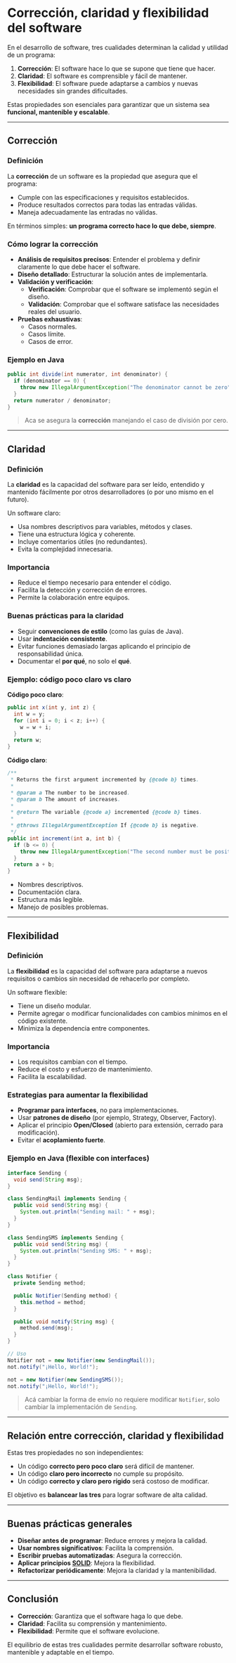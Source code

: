 # Corrección, claridad y flexibilidad del software

En el desarrollo de software, tres cualidades determinan la calidad y utilidad de un programa:

1. **Corrección**: El software hace lo que se supone que tiene que hacer.
2. **Claridad**: El software es comprensible y fácil de mantener.
3. **Flexibilidad**: El software puede adaptarse a cambios y nuevas necesidades sin grandes dificultades.

Estas propiedades son esenciales para garantizar que un sistema sea **funcional, mantenible y escalable**.

---

## Corrección

### Definición

La **corrección** de un software es la propiedad que asegura que el programa:

- Cumple con las especificaciones y requisitos establecidos.
- Produce resultados correctos para todas las entradas válidas.
- Maneja adecuadamente las entradas no válidas.

En términos simples: **un programa correcto hace lo que debe, siempre**.

### Cómo lograr la corrección

- **Análisis de requisitos precisos**: Entender el problema y definir claramente lo que debe hacer el software.
- **Diseño detallado**: Estructurar la solución antes de implementarla.
- **Validación y verificación**:
  - **Verificación**: Comprobar que el software se implementó según el diseño.
  - **Validación**: Comprobar que el software satisface las necesidades reales del usuario.
- **Pruebas exhaustivas**:
  - Casos normales.
  - Casos límite.
  - Casos de error.

### Ejemplo en Java

```java
public int divide(int numerator, int denominator) {
  if (denominator == 0) {
    throw new IllegalArgumentException("The denominator cannot be zero");
  }
  return numerator / denominator;
}
```

> Aca se asegura la **corrección** manejando el caso de división por cero.

---

## Claridad

### Definición

La **claridad** es la capacidad del software para ser leído, entendido y mantenido fácilmente por otros desarrolladores (o por uno mismo en el futuro).

Un software claro:

- Usa nombres descriptivos para variables, métodos y clases.
- Tiene una estructura lógica y coherente.
- Incluye comentarios útiles (no redundantes).
- Evita la complejidad innecesaria.

### Importancia

- Reduce el tiempo necesario para entender el código.
- Facilita la detección y corrección de errores.
- Permite la colaboración entre equipos.

### Buenas prácticas para la claridad

- Seguir **convenciones de estilo** (como las guías de Java).
- Usar **indentación consistente**.
- Evitar funciones demasiado largas aplicando el principio de responsabilidad única.
- Documentar el **por qué**, no solo el **qué**.

### Ejemplo: código poco claro vs claro

**Código poco claro**:

```java
public int x(int y, int z) {
  int w = y;
  for (int i = 0; i < z; i++) {
    w = w + i;
  }
  return w;
}
```

**Código claro**:

```java
/**
 * Returns the first argument incremented by {@code b} times.
 *
 * @param a The number to be increased.
 * @param b The amount of increases.
 *
 * @return The variable {@code a} incremented {@code b} times.
 *
 * @throws IllegalArgumentException If {@code b} is negative.
 */
public int increment(int a, int b) {
  if (b <= 0) {
    throw new IllegalArgumentException("The second number must be positive to increment");
  }
  return a + b;
}
```

- Nombres descriptivos.
- Documentación clara.
- Estructura más legible.
- Manejo de posibles problemas.

---

## Flexibilidad

### Definición

La **flexibilidad** es la capacidad del software para adaptarse a nuevos requisitos o cambios sin necesidad de rehacerlo por completo.

Un software flexible:

- Tiene un diseño modular.
- Permite agregar o modificar funcionalidades con cambios mínimos en el código existente.
- Minimiza la dependencia entre componentes.

### Importancia

- Los requisitos cambian con el tiempo.
- Reduce el costo y esfuerzo de mantenimiento.
- Facilita la escalabilidad.

### Estrategias para aumentar la flexibilidad

- **Programar para interfaces**, no para implementaciones.
- Usar **patrones de diseño** (por ejemplo, Strategy, Observer, Factory).
- Aplicar el principio **Open/Closed** (abierto para extensión, cerrado para modificación).
- Evitar el **acoplamiento fuerte**.

### Ejemplo en Java (flexible con interfaces)

```java
interface Sending {
  void send(String msg);
}

class SendingMail implements Sending {
  public void send(String msg) {
    System.out.println("Sending mail: " + msg);
  }
}

class SendingSMS implements Sending {
  public void send(String msg) {
    System.out.println("Sending SMS: " + msg);
  }
}

class Notifier {
  private Sending method;

  public Notifier(Sending method) {
    this.method = method;
  }

  public void notify(String msg) {
    method.send(msg);
  }
}

// Uso
Notifier not = new Notifier(new SendingMail());
not.notify("¡Hello, World!");

not = new Notifier(new SendingSMS());
not.notify("¡Hello, World!");
```

> Acá cambiar la forma de envío no requiere modificar `Notifier`, solo cambiar la implementación de `Sending`.

---

## Relación entre corrección, claridad y flexibilidad

Estas tres propiedades no son independientes:

- Un código **correcto pero poco claro** será difícil de mantener.
- Un código **claro pero incorrecto** no cumple su propósito.
- Un código **correcto y claro pero rígido** será costoso de modificar.

El objetivo es **balancear las tres** para lograr software de alta calidad.

---

## Buenas prácticas generales

- **Diseñar antes de programar**: Reduce errores y mejora la calidad.
- **Usar nombres significativos**: Facilita la comprensión.
- **Escribir pruebas automatizadas**: Asegura la corrección.
- **Aplicar principios [SOLID](https://en.wikipedia.org/wiki/SOLID)**: Mejora la flexibilidad.
- **Refactorizar periódicamente**: Mejora la claridad y la mantenibilidad.

---

## Conclusión

- **Corrección**: Garantiza que el software haga lo que debe.
- **Claridad**: Facilita su comprensión y mantenimiento.
- **Flexibilidad**: Permite que el software evolucione.

El equilibrio de estas tres cualidades permite desarrollar software robusto, mantenible y adaptable en el tiempo.
